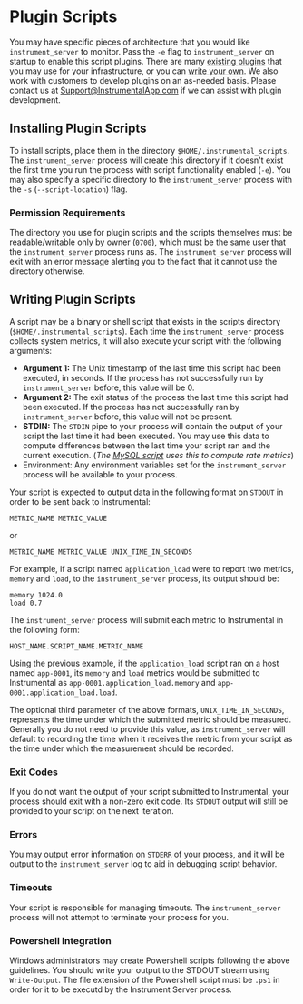 # Plugin Scripts

You may have specific pieces of architecture that you would like `instrument_server` to monitor. Pass the `-e` flag to `instrument_server` on startup to enable this script plugins. There are many [existing plugins](examples/) that you may use for your infrastructure, or you can [write your own](#writing-plugin-scripts). We also work with customers to develop plugins on an as-needed basis. Please contact us at [Support@InstrumentalApp.com](mailto:support@instrumentalapp.com) if we can assist with plugin development.

## Installing Plugin Scripts

To install scripts, place them in the directory `$HOME/.instrumental_scripts`. The `instrument_server` process will create this directory if it doesn't exist the first time you run the process with script functionality enabled (`-e`). You may also specify a specific directory to the `instrument_server` process with the `-s` (`--script-location`) flag.

### Permission Requirements

The directory you use for plugin scripts and the scripts themselves must be readable/writable only by owner (`0700`), which must be the same user that the `instrument_server` process runs as. The `instrument_server` process will exit with an error message alerting you to the fact that it cannot use the directory otherwise.

## Writing Plugin Scripts

A script may be a binary or shell script that exists in the scripts directory (`$HOME/.instrumental_scripts`). Each time the `instrument_server` process collects system metrics, it will also execute your script with the following arguments:

* **Argument 1:** The Unix timestamp of the last time this script had been executed, in seconds. If the process has not successfully run by `instrument_server` before, this value will be 0.
* **Argument 2:** The exit status of the process the last time this script had been executed. If the process has not successfully ran by `instrument_server` before, this value will not be present.
* **STDIN:**
 The `STDIN` pipe to your process will contain the output of your script the last time it had been executed. You may use this data to compute differences between the last time your script ran and the current execution. (_The [MySQL script](examples/mysql/mysql_status.rb) uses this to compute rate metrics_)
* Environment: Any environment variables set for the `instrument_server` process will be available to your process.

Your script is expected to output data in the following format on `STDOUT` in order to be sent back to Instrumental:

```
METRIC_NAME METRIC_VALUE
```

or

```
METRIC_NAME METRIC_VALUE UNIX_TIME_IN_SECONDS
```

For example, if a script named `application_load` were to report two metrics, `memory` and `load`, to the `instrument_server` process, its output should be:

```
memory 1024.0
load 0.7
```

The `instrument_server` process will submit each metric to Instrumental in the following form:

```
HOST_NAME.SCRIPT_NAME.METRIC_NAME
```

Using the previous example, if the `application_load` script ran on a host named `app-0001`, its `memory` and `load` metrics would be submitted to Instrumental as `app-0001.application_load.memory` and `app-0001.application_load.load`.

The optional third parameter of the above formats, `UNIX_TIME_IN_SECONDS`, represents the time under which the submitted metric should be measured. Generally you do not need to provide this value, as `instrument_server` will default to recording the time when it receives the metric from your script as the time under which the measurement should be recorded.

### Exit Codes

If you do not want the output of your script submitted to Instrumental, your process should exit with a non-zero exit code. Its `STDOUT` output will still be provided to your script on the next iteration.

### Errors

You may output error information on `STDERR` of your process, and it will be output to the `instrument_server` log to aid in debugging script behavior.

### Timeouts

Your script is responsible for managing timeouts. The `instrument_server` process will not attempt to terminate your process for you.

### Powershell Integration

Windows administrators may create Powershell scripts following the above guidelines. You should write your output to the STDOUT stream using `Write-Output`. The file extension of the Powershell script must be `.ps1` in order for it to be executd by the Instrument Server process.
